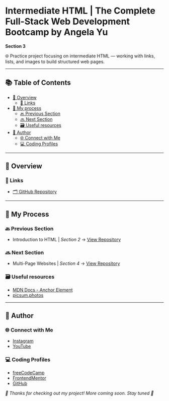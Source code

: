 # Intermediate HTML | The Complete Full-Stack Web Development Bootcamp by Angela Yu

**Section 3**

🌐 Practice project focusing on intermediate HTML — working with links, lists, and images to build structured web pages.

---

## 📚 Table of Contents
- [🔎 Overview](#-overview)
  - [🔗 Links](#-links)
- [🧠 My process](#-my-process)
  - [🔙 Previous Section](#-previous-section)
  - [🔜 Next Section](#-next-section)
  - [🗃️ Useful resources](#️-useful-resources)
- [👤 Author](#-author)
  - [🌐 Connect with Me](#-connect-with-me)
  - [💻 Coding Profiles](#-coding-profiles)

---

## 🔎 Overview

### 🔗 Links

 - [🗂️ GitHub Repository](https://github.com/DalaScript/intermediate-html)

---

## 🧠 My Process

### 🔙 Previous Section

 - Introduction to HTML | *Section 2* → [View Repository](https://github.com/DalaScript/introduction-to-html)

### 🔜 Next Section

 - Multi-Page Websites | *Section 4* → [View Repository](https://github.com/DalaScript/multi-page-websites)

### 🗃️ Useful resources

 - [MDN Docs - Anchor Element](https://developer.mozilla.org/en-US/docs/Web/HTML/Reference/Elements/a)
 - [picsum.photos](https://picsum.photos/)

---

## 👤 Author

### 🌐 Connect with Me

 - [Instagram](https://www.instagram.com/DalaScript)
 - [YouTube](https://www.youtube.com/@DalaScript)

### 💻 Coding Profiles

 - [freeCodeCamp](https://www.freecodecamp.org/DalaScript)
 - [FrontendMentor](https://www.frontendmentor.io/profile/DalaScript)
 - [GitHub](https://github.com/DalaScript)

*🙌 Thanks for checking out my project! More coming soon. Stay tuned 🚀*